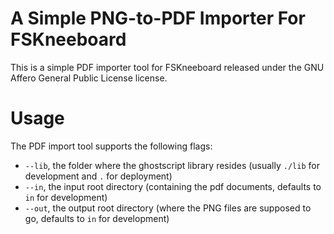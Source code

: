 # A Simple PNG-to-PDF Importer For FSKneeboard

This is a simple PDF importer tool for FSKneeboard released under the GNU Affero General Public License license.

# Usage

The PDF import tool supports the following flags:

- `--lib`, the folder where the ghostscript library resides (usually `./lib` for development and `.` for deployment)
- `--in`, the input root directory (containing the pdf documents, defaults to `in` for development)
- `--out`, the output root directory (where the PNG files are supposed to go, defaults to `in` for development)